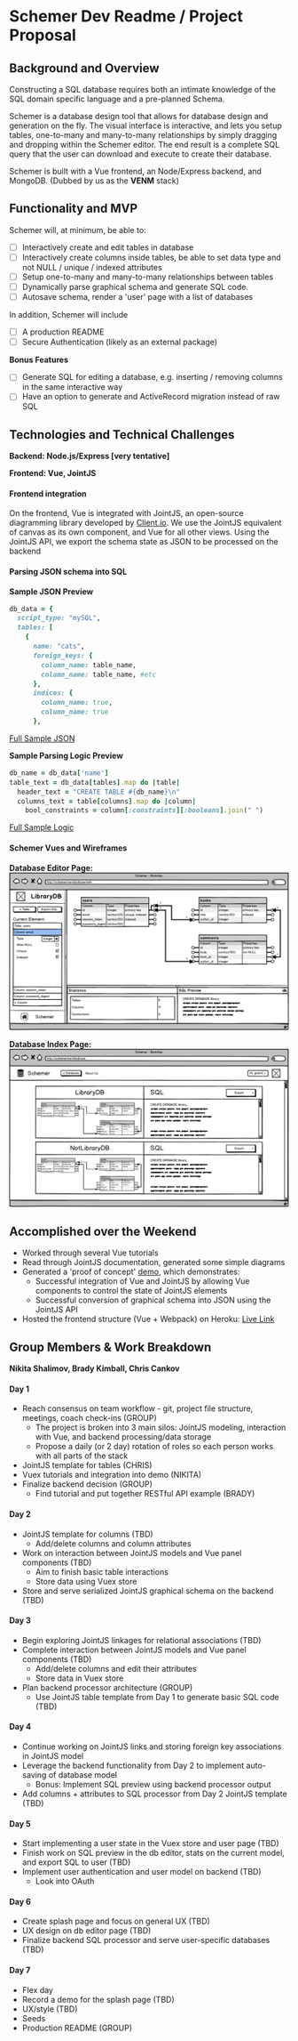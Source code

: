 # Schemer Dev Readme / Project Proposal
## Background and Overview
Constructing a SQL database requires both an intimate knowledge of the SQL domain specific language and a pre-planned Schema.

Schemer is a database design tool that allows for database design and generation on the fly. The visual interface is interactive, and lets you setup tables, one-to-many and many-to-many relationships by simply dragging and dropping within the Schemer editor. The end result is a complete SQL query that the user can download and execute to create their database.

Schemer is built with a Vue frontend, an Node/Express backend, and MongoDB. (Dubbed by us as the **VENM** stack)

## Functionality and MVP
Schemer will, at minimum, be able to:
- [ ] Interactively create and edit tables in database
- [ ] Interactively create columns inside tables, be able to set data type and not NULL / unique / indexed attributes
- [ ] Setup one-to-many and many-to-many relationships between tables
- [ ] Dynamically parse graphical schema and generate SQL code.
- [ ] Autosave schema, render a 'user' page with a list of databases

In addition, Schemer will include
- [ ] A production README
- [ ] Secure Authentication (likely as an external package)

**Bonus Features**
- [ ] Generate SQL for editing a database, e.g. inserting / removing columns in the same interactive way
- [ ] Have an option to generate and ActiveRecord migration instead of raw SQL

## Technologies and Technical Challenges
**Backend: Node.js/Express [very tentative]**

**Frontend: Vue, JointJS**

#### Frontend integration
On the frontend, Vue is integrated with JointJS, an open-source diagramming library developed by [Client.io](ttps://www.jointjs.com/opensource). We use the JointJS equivalent of canvas as its own component, and Vue for all other views. Using the JointJS API, we export the schema state as JSON to be processed on the backend

#### Parsing JSON schema into SQL

**Sample JSON Preview**
```ruby
db_data = {
  script_type: "mySQL",
  tables: [
    {
      name: "cats",
      foreign_keys: {
        column_name: table_name,
        column_name: table_name, #etc
      },
      indices: {
        column_name: true,
        column_name: true
      },
```
[Full Sample JSON](docs/Sample_JSON.rb)

**Sample Parsing Logic Preview**
```ruby
db_name = db_data['name']
table_text = db_data[tables].map do |table|
  header_text = "CREATE TABLE #{db_name}\n"
  columns_text = table[columns].map do |column|
    bool_constraints = column[:constraints][:booleans].join(" ")
```
[Full Sample Logic](docs/Sample_parse_logic.rb)

#### Schemer Vues and Wireframes
**Database Editor Page:**
![Database Editor](wireframes/db_editor.png)

**Database Index Page:**
![Database Index](wireframes/db_index.png)

## Accomplished over the Weekend
* Worked through several Vue tutorials
* Read through JointJS documentation, generated some simple diagrams
* Generated a 'proof of concept' [demo](https://schemer.herokuapp.com/#/home), which demonstrates:
  * Successful integration of Vue and JointJS by allowing Vue components to control the state of JointJS elements
  * Successful conversion of graphical schema into JSON using the JointJS API
* Hosted the frontend structure (Vue + Webpack) on Heroku: [Live Link](https://schemer.herokuapp.com)


## Group Members & Work Breakdown
**Nikita Shalimov, Brady Kimball, Chris Cankov**

#### Day 1

* Reach consensus on team workflow - git, project file structure, meetings, coach check-ins (GROUP)
  * The project is broken into 3 main silos: JointJS modeling, interaction with Vue, and backend processing/data storage
  * Propose a daily (or 2 day) rotation of roles so each person works with all parts of the stack
* JointJS template for tables (CHRIS)
* Vuex tutorials and integration into demo (NIKITA)
* Finalize backend decision (GROUP)
  * Find tutorial and put together RESTful API example (BRADY)

#### Day 2

* JointJS template for columns (TBD)
  * Add/delete columns and column attributes
* Work on interaction between JointJS models and Vue panel components (TBD)
  * Aim to finish basic table interactions
  * Store data using Vuex store
* Store and serve serialized JointJS graphical schema on the backend (TBD)

#### Day 3

* Begin exploring JointJS linkages for relational associations (TBD)
* Complete interaction between JointJS models and Vue panel components (TBD)
  * Add/delete columns and edit their attributes
  * Store data in Vuex store
* Plan backend processor architecture (GROUP)
  * Use JointJS table template from Day 1 to generate basic SQL code (TBD)

#### Day 4

* Continue working on JointJS links and storing foreign key associations in JointJS model
* Leverage the backend functionality from Day 2 to implement auto-saving of database model
  * Bonus: Implement SQL preview using backend processor output
* Add columns + attributes to SQL processor from Day 2 JointJS template (TBD)

#### Day 5

* Start implementing a user state in the Vuex store and user page (TBD)
* Finish work on SQL preview in the db editor, stats on the current model, and export SQL to user (TBD)
* Implement user authentication and user model on backend (TBD)
  * Look into OAuth

#### Day 6

* Create splash page and focus on general UX (TBD)
* UX design on db editor page (TBD)
* Finalize backend SQL processor and serve user-specific databases (TBD)

#### Day 7

* Flex day
* Record a demo for the splash page (TBD)
* UX/style (TBD)
* Seeds
* Production README (GROUP)
